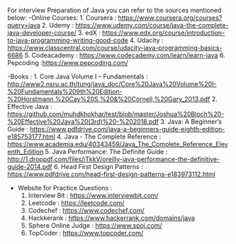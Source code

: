 For interview Preparation of Java you can refer to the sources mentioned below:
-Online Courses:
    1. Coursera : https://www.coursera.org/courses?query=java
    2. Udemy : https://www.udemy.com/course/java-the-complete-java-developer-course/
    3. edX : https://www.edx.org/course/introduction-to-java-programming-writing-good-code
    4. Udacity : https://www.classcentral.com/course/udacity-java-programming-basics-6686
    5. Codeacademy : https://www.codecademy.com/learn/learn-java
    6. Pepcoding :https://www.pepcoding.com/ 

-Books :
    1. Core Java Volume I – Fundamentals : http://www2.nsru.ac.th/tung/java_doc/Core%20Java%20Volume%20I-%20Fundamentals%209th%20Edition-%20Horstmann,%20Cay%20S.%20&%20Cornell,%20Gary_2013.pdf
    2. Effective Java : https://github.com/muhdkhokhar/test/blob/master/Joshua%20Bloch%20-%20Effective%20Java%20(3rd)%20-%202018.pdf
    3. Java: A Beginner’s Guide : https://www.pdfdrive.com/java-a-beginners-guide-eighth-edition-e185753177.html
    4. Java - The Complete Reference : https://www.academia.edu/40343459/Java_The_Complete_Reference_Eleventh_Edition
    5. Java Performance: The Definite Guide : http://1.droppdf.com/files/iTkkV/oreilly-java-performance-the-definitive-guide-2014.pdf
    6. Head First Design Patterns : https://www.pdfdrive.com/head-first-design-patterns-e183973112.html

- Website for Practice Questions :
    1. Interview Bit : https://www.interviewbit.com/
    2. Leetcode : https://leetcode.com/
    3. Codechef : https://www.codechef.com/
    4. Hackkerank : https://www.hackerrank.com/domains/java
    5. Sphere Online Judge : https://www.spoj.com/
    6. TopCoder : https://www.topcoder.com/
